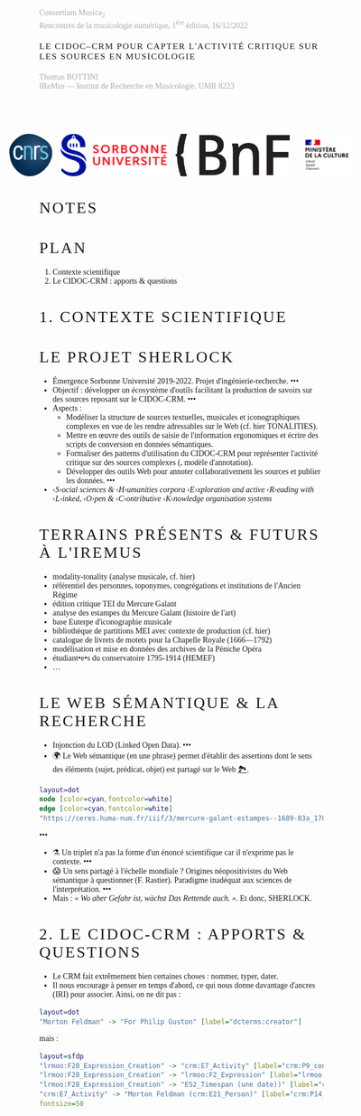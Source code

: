 <style>
body { font-family: GoudyNoto; font-weight: 300; }
h1 { letter-spacing: 0.1em; font-family: "FuturaPT" !important; font-weight: 200; text-transform: uppercase; }
code { color: #16e7cf; }
.dim { color: #aaa; }
</style>

<!--∫ slide title -->
<div class="dim">
Consortium Musica<sub>2</sub><br/>
Rencontres de la musicologie numérique, 1<sup>ère</sup> édition, 16/12/2022
</div>

<div style="
    border-bottom: 1px solid white;
    border-top: 1px solid white;
    font-family: FuturaPT;
    font-size: 111%;
    letter-spacing: 0.1em;
    padding: 0.5cm 0;
    text-transform: uppercase;
">
Le CIDOC–CRM pour capter l'activité critique sur les sources en musicologie
</div>

<div class="dim">
Thomas BOTTINI<br/>
IReMus — Institut de Recherche en Musicologie, UMR 8223
</div>

<div style="display: flex; justify-content: center; padding-top: 2cm;">
<img style="height: 2cm; margin: 0 0.2cm;" src="../../logos/cnrs.png" />
<img style="height: 2cm; margin: 0 0.2cm;" src="../../logos/su.jpg" />
<img style="height: 2cm; margin: 0 0.2cm;" src="../../logos/bnf.jpg" />
<img style="height: 2cm; margin: 0 0.2cm;" src="../../logos/mc.png" />
</div>

<!--∫ slide -->
# Notes

<!--∫ slide c -->
# Plan

1. Contexte scientifique
2. Le CIDOC-CRM : apports & questions

<!--∫ slide title -->
# 1. Contexte scientifique

<!--∫ slide -->
# Le projet SHERLOCK

- Émergence Sorbonne Université 2019-2022. Projet d'ingénierie-recherche.
•••
- Objectif : développer un écosystème d'outils facilitant la production de savoirs sur des sources reposant sur le CIDOC-CRM.
•••
- Aspects :
    - Modéliser la structure de sources textuelles, musicales et iconographiques complexes en vue de les rendre adressables sur le Web (cf. hier TONALITIES).
    - Mettre en œuvre des outils de saisie de l'information ergonomiques et écrire des scripts de conversion en données sémantiques.
    - Formaliser des patterns d'utilisation du CIDOC-CRM pour représenter l'activité critique sur des sources complexes (, modèle d'annotation).
    - Développer des outils Web pour annoter collaborativement les sources et publier les données.
•••
- *‹S›ocial sciences & ‹H›umanities corpora ‹E›xploration and active ‹R›eading with ‹L›inked, ‹O›pen & ‹C›ontributive ‹K›nowledge organisation systems*

<!--∫ slide -->
# Terrains présents & futurs à l'IReMus

- modality-tonality (analyse musicale, cf. hier)
- référentiel des personnes, toponymes, congrégations et institutions de l'Ancien Régime
- édition critique TEI du Mercure Galant
- analyse des estampes du Mercure Galant (histoire de l'art)
- base Euterpe d'iconographie musicale
- bibliothèque de partitions MEI avec contexte de production (cf. hier)
- catalogue de livrets de motets pour la Chapelle Royale (1666—1792)
- modélisation et mise en données des archives de la Péniche Opéra
- étudiant•e•s du conservatoire 1795-1914 (HEMEF)
- …

<!--∫ slide -->
# Le Web sémantique & la recherche

- Injonction du LOD (Linked Open Data).
•••
- 🌍 Le Web sémantique (en une phrase) permet d'établir des assertions dont le sens des éléments (sujet, prédicat, objet) est partagé sur le Web [🏞️](https://ceres.huma-num.fr/iiif/3/mercure-galant-estampes--1689-03a_170/full/max/0/default.jpg).

```dot 2aef8368-7007-45dd-9701-4e13edd2136a 26
layout=dot
node [color=cyan,fontcolor=white]
edge [color=cyan,fontcolor=white]
"https://ceres.huma-num.fr/iiif/3/mercure-galant-estampes--1689-03a_170/full/max/0/default.jpg" -> "https://iconclass.org/23O23" [label="crm:P138_represents"]
```

•••
- ⚗️ Un triplet n'a pas la forme d'un énoncé scientifique car il n'exprime pas le contexte.
•••
- 😱 Un sens partagé à l'échelle mondiale ? Origines néopositivistes du Web sémantique à questionner (F. Rastier). Paradigme inadéquat aux sciences de l'interprétation.
•••
- Mais : *« Wo aber Gefahr ist, wächst Das Rettende auch. »*. Et donc, SHERLOCK.

<!--∫ slide title -->
# 2. Le CIDOC-CRM : apports & questions

- Le CRM fait extrêmement bien certaines choses : nommer, typer, dater.
- Il nous encourage à penser en temps d'abord, ce qui nous donne davantage d'ancres (IRI) pour associer. Ainsi, on ne dit pas :

```dot f8e27fbb-ccc8-4996-8713-0c0291f58bb3 10
layout=dot
"Morton Feldman" -> "For Philip Guston" [label="dcterms:creator"]
```

mais :

<!--∫ slide c -->

```dot c7f25bfb-d2d0-41d1-aa68-35a87e864028 25
layout=sfdp
"lrmoo:F28_Expression_Creation" -> "crm:E7_Activity" [label="crm:P9_consists_of"]
"lrmoo:F28_Expression_Creation" -> "lrmoo:F2_Expression" [label="lrmoo:R17_created"]
"lrmoo:F28_Expression_Creation" -> "E52_Timespan (une date))" [label="crm:P4_has_timespan"]
"crm:E7_Activity" -> "Morton Feldman (crm:E21_Person)" [label="crm:P14_carried_out_by"]
fontsize=50
```

<!--∫ slide -->
# 

<!--
Marottes :
- adressabilité des sources
- de quoi on parle
- comment on en parle
-->

<!-- ```dot 6cad9af2-47b9-4279-b567-de46c45f8884 26
layout=sfdp
"http://T1" [color=orange,fontcolor=orange]
"http://C1" [color=green,fontcolor=green]
"http://C2" [color=green,fontcolor=green]
"http://T1" -> "skos:ConceptScheme" [label="rdf:type"]
"http://T1" -> "« Thésaurus des thématiques »" [label="dcterms:title"]
"http://T1" -> "« Anne »" [label="dcterms:creator"]
"http://T1" -> "« Rebecca »" [label="dcterms:creator"]
"http://T1" -> "http://C1" [label="skos:hasTopConcept"]
"http://C1" -> "« Arts, sciences et techniques »" [label="skos:prefLabel"]
"http://C1" -> "skos:Concept" [label="rdf:type"]
"http://C1" -> "http://C2" [label="skos:narrower"]
"http://C2" -> "http://C1" [label="skos:broader"]
"http://C2" -> "« Astronomie »" [label="skos:prefLabel"]
"http://C2" -> "skos:Concept" [label="rdf:type"]
``` -->